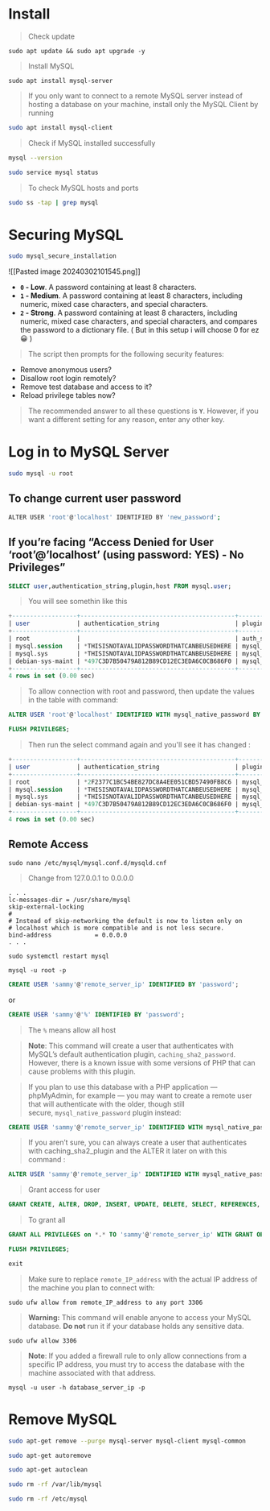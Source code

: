 # Install

> Check update

```shell
sudo apt update && sudo apt upgrade -y
```

> Install MySQL

```shell
sudo apt install mysql-server
```

>If you only want to connect to a remote MySQL server instead of hosting a database on your machine, install only the MySQL Client by running

```bash
sudo apt install mysql-client
```

> Check if MySQL installed successfully

```bash
mysql --version
```

```bash
sudo service mysql status
```

> To check MySQL hosts and ports

```bash
sudo ss -tap | grep mysql
```

# Securing MySQL

```bash
sudo mysql_secure_installation
```

![[Pasted image 20240302101545.png]]

- **`0` - Low**. A password containing at least 8 characters.
- **`1` - Medium**. A password containing at least 8 characters, including numeric, mixed case characters, and special characters.
- **`2` - Strong**. A password containing at least 8 characters, including numeric, mixed case characters, and special characters, and compares the password to a dictionary file. ( But in this setup i will choose 0 for ez 😀 )

> The script then prompts for the following security features:

- Remove anonymous users?
- Disallow root login remotely?
- Remove test database and access to it?
- Reload privilege tables now?

> The recommended answer to all these questions is **`Y`**. However, if you want a different setting for any reason, enter any other key.

# Log in to MySQL Server

```bash
sudo mysql -u root
```

## To change current user password

```bash
ALTER USER 'root'@'localhost' IDENTIFIED BY 'new_password';
```

## If you’re facing “Access Denied for User ‘root’@’localhost’ (using password: YES) - No Privileges”

```sql
SELECT user,authentication_string,plugin,host FROM mysql.user;
```

> You will see somethin like this

```sql
+------------------+-------------------------------------------+-----------------------+-----------+
| user             | authentication_string                     | plugin                | host      |
+------------------+-------------------------------------------+-----------------------+-----------+
| root             |                                           | auth_socket           | localhost |
| mysql.session    | *THISISNOTAVALIDPASSWORDTHATCANBEUSEDHERE | mysql_native_password | localhost |
| mysql.sys        | *THISISNOTAVALIDPASSWORDTHATCANBEUSEDHERE | mysql_native_password | localhost |
| debian-sys-maint | *497C3D7B50479A812B89CD12EC3EDA6C0CB686F0 | mysql_native_password | localhost |
+------------------+-------------------------------------------+-----------------------+-----------+
4 rows in set (0.00 sec)
```

> To allow connection with root and password, then update the values in the table with command:

```sql
ALTER USER 'root'@'localhost' IDENTIFIED WITH mysql_native_password BY 'Current-Root-Password';
```

```SQL
FLUSH PRIVILEGES;
```

> Then run the select command again and you'll see it has changed :

```sql
+------------------+-------------------------------------------+-----------------------+-----------+
| user             | authentication_string                     | plugin                | host      |
+------------------+-------------------------------------------+-----------------------+-----------+
| root             | *2F2377C1BC54BE827DC8A4EE051CBD57490FB8C6 | mysql_native_password | localhost |
| mysql.session    | *THISISNOTAVALIDPASSWORDTHATCANBEUSEDHERE | mysql_native_password | localhost |
| mysql.sys        | *THISISNOTAVALIDPASSWORDTHATCANBEUSEDHERE | mysql_native_password | localhost |
| debian-sys-maint | *497C3D7B50479A812B89CD12EC3EDA6C0CB686F0 | mysql_native_password | localhost |
+------------------+-------------------------------------------+-----------------------+-----------+
4 rows in set (0.00 sec)
```

## Remote Access

```shell
sudo nano /etc/mysql/mysql.conf.d/mysqld.cnf
```

> Change from 127.0.0.1 to 0.0.0.0

```shell
. . .
lc-messages-dir = /usr/share/mysql
skip-external-locking
#
# Instead of skip-networking the default is now to listen only on
# localhost which is more compatible and is not less secure.
bind-address            = 0.0.0.0
. . .
```

```shell
sudo systemctl restart mysql
```

```shell
mysql -u root -p
```

```sql
CREATE USER 'sammy'@'remote_server_ip' IDENTIFIED BY 'password';
```
or
```sql
CREATE USER 'sammy'@'%' IDENTIFIED BY 'password';
```

> The `%` means allow all host

> **Note**: This command will create a user that authenticates with MySQL’s default authentication plugin, `caching_sha2_password`. However, there is a known issue with some versions of PHP that can cause problems with this plugin.

> If you plan to use this database with a PHP application — phpMyAdmin, for example — you may want to create a remote user that will authenticate with the older, though still secure, `mysql_native_password` plugin instead:

```sql
CREATE USER 'sammy'@'remote_server_ip' IDENTIFIED WITH mysql_native_password BY 'password';
```

> If you aren’t sure, you can always create a user that authenticates with caching_sha2_plugin and the ALTER it later on with this command :

```sql
ALTER USER 'sammy'@'remote_server_ip' IDENTIFIED WITH mysql_native_password BY 'password';
```

> Grant access for user

```sql
GRANT CREATE, ALTER, DROP, INSERT, UPDATE, DELETE, SELECT, REFERENCES, RELOAD on *.* TO 'sammy'@'remote_server_ip' WITH GRANT OPTION;
```

> To grant all

```sql
GRANT ALL PRIVILEGES on *.* TO 'sammy'@'remote_server_ip' WITH GRANT OPTION;
```

```sql
FLUSH PRIVILEGES;
```

```sql
exit
```

> Make sure to replace `remote_IP_address` with the actual IP address of the machine you plan to connect with:

```shell
sudo ufw allow from remote_IP_address to any port 3306
```

> **Warning:** This command will enable anyone to access your MySQL database. **Do not** run it if your database holds any sensitive data.

```shell
sudo ufw allow 3306
```

> **Note**: If you added a firewall rule to only allow connections from a specific IP address, you must try to access the database with the machine associated with that address.

```shell
mysql -u user -h database_server_ip -p
```

# Remove MySQL

```bash
sudo apt-get remove --purge mysql-server mysql-client mysql-common
```

```bash
sudo apt-get autoremove
```

```bash
sudo apt-get autoclean
```

```bash
sudo rm -rf /var/lib/mysql
```

```bash
sudo rm -rf /etc/mysql
```
